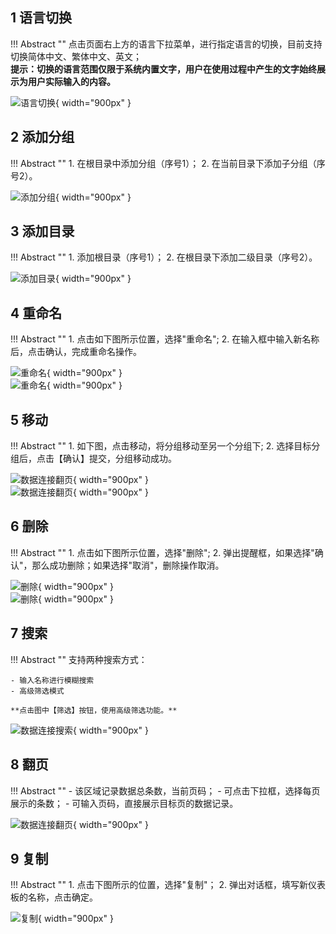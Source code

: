 ## 1 语言切换

!!! Abstract ""
    点击页面右上方的语言下拉菜单，进行指定语言的切换，目前支持切换简体中文、繁体中文、英文；  
    **提示：切换的语言范围仅限于系统内置文字，用户在使用过程中产生的文字始终展示为用户实际输入的内容。**

![语言切换](../img/function_general/语言切换.png){ width="900px" }

## 2 添加分组

!!! Abstract ""
    1. 在根目录中添加分组（序号1）；
    2. 在当前目录下添加子分组（序号2）。

![添加分组](../img/function_general/添加分组.png){ width="900px" }

## 3 添加目录

!!! Abstract ""
    1. 添加根目录（序号1）；
    2. 在根目录下添加二级目录（序号2）。

![添加目录](../img/function_general/添加目录.png){ width="900px" }

## 4 重命名

!!! Abstract ""
    1. 点击如下图所示位置，选择"重命名";
    2. 在输入框中输入新名称后，点击确认，完成重命名操作。

![重命名](../img/function_general/重命名入口.png){ width="900px" }  
![重命名](../img/function_general/重命名.png){ width="900px" }

## 5 移动

!!! Abstract ""
    1. 如下图，点击移动，将分组移动至另一个分组下;
    2. 选择目标分组后，点击【确认】提交，分组移动成功。

![数据连接翻页](../img/function_general/移动到.png){ width="900px" }  
![数据连接翻页](../img/function_general/移动-目标位置.png){ width="900px" }

## 6 删除

!!! Abstract ""
    1. 点击如下图所示位置，选择"删除";
    2. 弹出提醒框，如果选择"确认"，那么成功删除；如果选择"取消"，删除操作取消。

![删除](../img/function_general/删除入口.png){ width="900px" }  
![删除](../img/function_general/删除.png){ width="900px" }

## 7 搜索

!!! Abstract ""
    支持两种搜索方式： 
    
    - 输入名称进行模糊搜索
    - 高级筛选模式  

    **点击图中【筛选】按钮，使用高级筛选功能。**

![数据连接搜索](../img/function_general/搜索.png){ width="900px" }

## 8 翻页

!!! Abstract ""
    - 该区域记录数据总条数，当前页码；
    - 可点击下拉框，选择每页展示的条数；
    - 可输入页码，直接展示目标页的数据记录。

![数据连接翻页](../img/function_general/翻页.png){ width="900px" }

## 9 复制

!!! Abstract ""
    1. 点击下图所示的位置，选择"复制"；
    2. 弹出对话框，填写新仪表板的名称，点击确定。

![复制](../img/function_general/复制.png){ width="900px" }




















